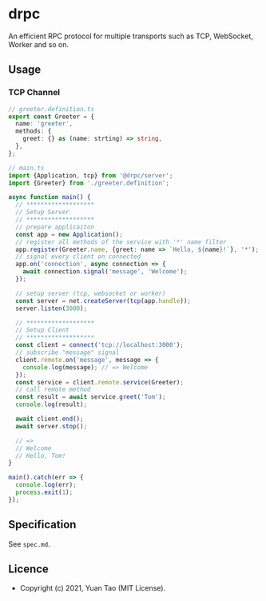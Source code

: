 # drpc

An efficient RPC protocol for multiple transports such as TCP, WebSocket, Worker and so on.

## Usage

### TCP Channel

```ts
// greeter.definition.ts
export const Greeter = {
  name: 'greeter',
  methods: {
    greet: {} as (name: strting) => string,
  },
};
```

```ts
// main.ts
import {Application, tcp} from '@drpc/server';
import {Greeter} from './greeter.definition';

async function main() {
  // *******************
  // Setup Server
  // *******************
  // prepare applicaiton
  const app = new Application();
  // register all methods of the service with '*' name filter
  app.register(Greeter.name, {greet: name => `Hello, ${name}!`}, '*');
  // signal every client on connected
  app.on('connection', async connection => {
    await connection.signal('message', 'Welcome');
  });

  // setup server (tcp, websocket or worker)
  const server = net.createServer(tcp(app.handle));
  server.listen(3000);

  // *******************
  // Setup Client
  // *******************
  const client = connect('tcp://localhost:3000');
  // subscribe "message" signal
  client.remote.on('message', message => {
    console.log(message); // => Welcome
  });
  const service = client.remote.service(Greeter);
  // call remote method
  const result = await service.greet('Tom');
  console.log(result);

  await client.end();
  await server.stop();

  // =>
  // Welcome
  // Hello, Tom!
}

main().catch(err => {
  console.log(err);
  process.exit(1);
});
```

## Specification

See `spec.md`.

## Licence

- Copyright (c) 2021, Yuan Tao (MIT License).

